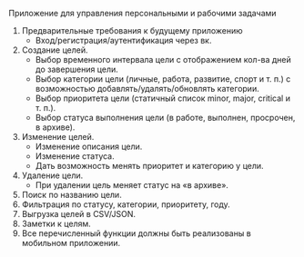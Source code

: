 Приложение для управления персональными и рабочими задачами

1. Предварительные требования к будущему приложению
    - Вход/регистрация/аутентификация через вк.
2. Создание целей.
   - Выбор временного интервала цели с отображением кол-ва дней до завершения цели.
   - Выбор категории цели (личные, работа, развитие, спорт и т. п.) с возможностью добавлять/удалять/обновлять категории.
   - Выбор приоритета цели (статичный список minor, major, critical и т. п.).
   - Выбор статуса выполнения цели (в работе, выполнен, просрочен, в архиве).
3. Изменение целей.
   - Изменение описания цели.
   - Изменение статуса.
   - Дать возможность менять приоритет и категорию у цели.
4. Удаление цели.
   - При удалении цель меняет статус на «в архиве».
5. Поиск по названию цели.
6. Фильтрация по статусу, категории, приоритету, году.
7. Выгрузка целей в CSV/JSON.
8. Заметки к целям.
9. Все перечисленный функции должны быть реализованы в мобильном приложении.

